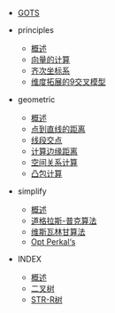 - [GOTS](README.md)



- principles

  - [概述](principles/intro.md)
  - [向量的计算](principles/vector-compute.md)
  - [齐次坐标系](principles/homogeneous-coordinates.md)
  - [维度拓展的9交叉模型](principles/de9im.md)

- geometric

  - [概述](geometric/intro.md)
  - [点到直线的距离](geometric/point-segment-distance.md)
  - [线段交点](geometric/segment-intersection.md)
  - [计算边缘距离](geometric/compute-edge-distance.md)
  - [空间关系计算](geometric/spatial-rs.md)
  - [凸包计算](geometric/tu-bao-ji-suan.md)

- simplify

  - [概述](simplify/intro.md)
  - [道格拉斯-普克算法](simplify/dp.md)
  - [维斯瓦林甘算法](simplify/vm.md)
  - [Opt Perkal‘s](simplify/opt-perkals.md)

- INDEX

  - [概述](index/intro.md)
  - [二叉树](index/bintree.md)
  - [STR-R树](index/strtree.md)

